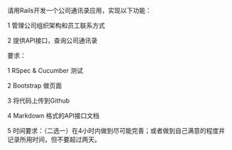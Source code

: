 请用Rails开发一个公司通讯录应用，实现以下功能：

1 管理公司组织架构和员工联系方式

2 提供API接口，查询公司通讯录

 

要求：

1 RSpec & Cucumber 测试

2 Bootstrap 做页面

3 将代码上传到Github

4 Markdown 格式的API接口文档

5 时间要求：（二选一）在4小时内做到尽可能完善；或者做到自己满意的程度并记录所用时间，但不要超过两天。
